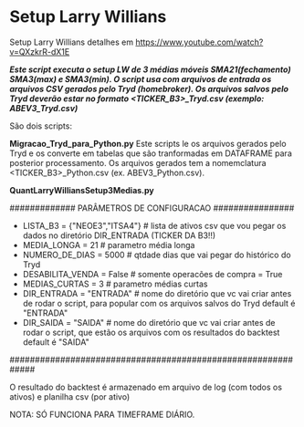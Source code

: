 # Setup Larry Willians
Setup Larry Willians detalhes em https://www.youtube.com/watch?v=QXzkrR-dX1E

***Este script executa o setup LW de 3 médias móveis SMA21(fechamento) SMA3(max) e SMA3(min). O script usa com arquivos de entrada os arquivos CSV gerados pelo Tryd (homebroker). Os arquivos salvos pelo Tryd deverão estar no formato <TICKER_B3>_Tryd.csv (exemplo: ABEV3_Tryd.csv)***

São dois scripts:

**Migracao_Tryd_para_Python.py**
Este scripts le os arquivos gerados pelo Tryd e os converte em tabelas que são tranformadas em DATAFRAME para posterior processamento. Os arquivos gerados tem a nomemclatura <TICKER_B3>_Python.csv (ex. ABEV3_Python.csv).

**QuantLarryWilliansSetup3Medias.py**

#############     PARÂMETROS DE CONFIGURACAO     ################

- LISTA_B3 = {"NEOE3","ITSA4"}     # lista de ativos csv que vou pegar os dados no diretório DIR_ENTRADA (TICKER DA B3!!)
- MEDIA_LONGA = 21           # parametro média longa
- NUMERO_DE_DIAS = 5000      # qtdade dias que vai pegar do histórico do Tryd
- DESABILITA_VENDA = False   # somente operacões de compra = True
- MEDIAS_CURTAS = 3          # parametro médias curtas
- DIR_ENTRADA = "ENTRADA"    # nome do diretório que vc vai criar antes de rodar o script, para popular com os arquivos salvos do Tryd default é "ENTRADA"
- DIR_SAIDA = "SAIDA"        # nome do diretório que vc vai criar antes de rodar o script, que estão os arquivos com os resultados do backtest default é "SAIDA"

#############################################################

O resultado do backtest é armazenado em arquivo de log (com todos os ativos) e planilha csv (por ativo)

NOTA: SÓ FUNCIONA PARA TIMEFRAME DIÁRIO.

